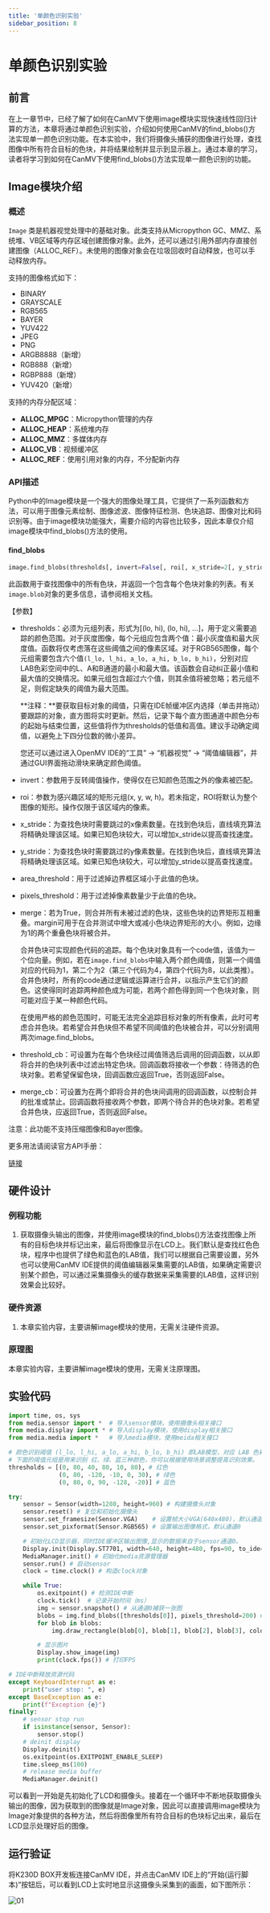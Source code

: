 ```yaml
---
title: '单颜色识别实验'
sidebar_position: 8
---
```


# 单颜色识别实验

## 前言

在上一章节中，已经了解了如何在CanMV下使用image模块实现快速线性回归计算的方法，本章将通过单颜色识别实验，介绍如何使用CanMV的find_blobs()方法实现单一颜色识别功能。在本实验中，我们将摄像头捕获的图像进行处理，查找图像中所有符合目标的色块，并将结果绘制并显示到显示器上。通过本章的学习，读者将学习到如何在CanMV下使用find_blobs()方法实现单一颜色识别的功能。

## Image模块介绍

### 概述

`Image` 类是机器视觉处理中的基础对象。此类支持从Micropython GC、MMZ、系统堆、VB区域等内存区域创建图像对象。此外，还可以通过引用外部内存直接创建图像（ALLOC_REF）。未使用的图像对象会在垃圾回收时自动释放，也可以手动释放内存。

支持的图像格式如下：

- BINARY
- GRAYSCALE
- RGB565
- BAYER
- YUV422
- JPEG
- PNG
- ARGB8888（新增）
- RGB888（新增）
- RGBP888（新增）
- YUV420（新增）

支持的内存分配区域：

- **ALLOC_MPGC**：Micropython管理的内存
- **ALLOC_HEAP**：系统堆内存
- **ALLOC_MMZ**：多媒体内存
- **ALLOC_VB**：视频缓冲区
- **ALLOC_REF**：使用引用对象的内存，不分配新内存

### API描述

‌Python中的Image模块是一个强大的图像处理工具，它提供了一系列函数和方法，可以用于图像元素绘制、图像滤波、图像特征检测、色块追踪、图像对比和码识别等。由于image模块功能强大，需要介绍的内容也比较多，因此本章仅介绍image模块中find_blobs()方法的使用。

#### find_blobs

```python
image.find_blobs(thresholds[, invert=False[, roi[, x_stride=2[, y_stride=1[, area_threshold=10[, pixels_threshold=10[, merge=False[, margin=0[, threshold_cb=None[, merge_cb=None]]]]]]]]]])
```

此函数用于查找图像中的所有色块，并返回一个包含每个色块对象的列表。有关`image.blob`对象的更多信息，请参阅相关文档。

【参数】

- thresholds：必须为元组列表，形式为[(lo, hi), (lo, hi), ...]，用于定义需要追踪的颜色范围。对于灰度图像，每个元组应包含两个值：最小灰度值和最大灰度值。函数将仅考虑落在这些阈值之间的像素区域。对于RGB565图像，每个元组需要包含六个值`(l_lo, l_hi, a_lo, a_hi, b_lo, b_hi)`，分别对应LAB色彩空间中的L、A和B通道的最小和最大值。该函数会自动纠正最小值和最大值的交换情况。如果元组包含超过六个值，则其余值将被忽略；若元组不足，则假定缺失的阈值为最大范围。

  **注释：**要获取目标对象的阈值，只需在IDE帧缓冲区内选择（单击并拖动）要跟踪的对象，直方图将实时更新。然后，记录下每个直方图通道中颜色分布的起始与结束位置，这些值将作为thresholds的低值和高值。建议手动确定阈值，以避免上下四分位数的微小差异。

  您还可以通过进入OpenMV IDE的“工具” -> “机器视觉” -> “阈值编辑器”，并通过GUI界面拖动滑块来确定颜色阈值。

- invert：参数用于反转阈值操作，使得仅在已知颜色范围之外的像素被匹配。

- roi：参数为感兴趣区域的矩形元组(x, y, w, h)。若未指定，ROI将默认为整个图像的矩形。操作仅限于该区域内的像素。

- x_stride：为查找色块时需要跳过的x像素数量。在找到色块后，直线填充算法将精确处理该区域。如果已知色块较大，可以增加x_stride以提高查找速度。

- y_stride：为查找色块时需要跳过的y像素数量。在找到色块后，直线填充算法将精确处理该区域。如果已知色块较大，可以增加y_stride以提高查找速度。

- area_threshold：用于过滤掉边界框区域小于此值的色块。

- pixels_threshold：用于过滤掉像素数量少于此值的色块。

- merge：若为True，则合并所有未被过滤的色块，这些色块的边界矩形互相重叠。margin可用于在合并测试中增大或减小色块边界矩形的大小。例如，边缘为1的两个重叠色块将被合并。

  合并色块可实现颜色代码的追踪。每个色块对象具有一个code值，该值为一个位向量。例如，若在`image.find_blobs`中输入两个颜色阈值，则第一个阈值对应的代码为1，第二个为2（第三个代码为4，第四个代码为8，以此类推）。合并色块时，所有的code通过逻辑或运算进行合并，以指示产生它们的颜色。这使得同时追踪两种颜色成为可能，若两个颜色得到同一个色块对象，则可能对应于某一种颜色代码。

  在使用严格的颜色范围时，可能无法完全追踪目标对象的所有像素，此时可考虑合并色块。若希望合并色块但不希望不同阈值的色块被合并，可以分别调用两次image.find_blobs。

- threshold_cb：可设置为在每个色块经过阈值筛选后调用的回调函数，以从即将合并的色块列表中过滤出特定色块。回调函数将接收一个参数：待筛选的色块对象。若希望保留色块，回调函数应返回True，否则返回False。

- merge_cb：可设置为在两个即将合并的色块间调用的回调函数，以控制合并的批准或禁止。回调函数将接收两个参数，即两个待合并的色块对象。若希望合并色块，应返回True，否则返回False。

注意：此功能不支持压缩图像和Bayer图像。

更多用法请阅读官方API手册：

[链接](https://www.kendryte.com/k230_canmv/zh/main/zh/api/openmv/image.html)

## 硬件设计

### 例程功能

1. 获取摄像头输出的图像，并使用image模块的find_blobs()方法查找图像上所有的目标色块并标记出来，最后将图像显示在LCD上。我们默认是查找红色色块，程序中也提供了绿色和蓝色的LAB值，我们可以根据自己需要设置，另外也可以使用CanMV IDE提供的阈值编辑器采集需要的LAB值，如果确定需要识别某个颜色，可以通过采集摄像头的缓存数据来采集需要的LAB值，这样识别效果会比较好。

### 硬件资源

1. 本章实验内容，主要讲解image模块的使用，无需关注硬件资源。


### 原理图

本章实验内容，主要讲解image模块的使用，无需关注原理图。

## 实验代码

``` python
import time, os, sys
from media.sensor import *  # 导入sensor模块，使用摄像头相关接口
from media.display import * # 导入display模块，使用display相关接口
from media.media import *   # 导入media模块，使用meida相关接口

# 颜色识别阈值 (l_lo, l_hi, a_lo, a_hi, b_lo, b_hi) 即LAB模型，对应 LAB 色彩空间中的 L、A 和 B 通道的最小和最大值
# 下面的阈值元组是用来识别 红、绿、蓝三种颜色，你可以根据使用场景调整提高识别效果。
thresholds = [(0, 80, 40, 80, 10, 80), # 红色
              (0, 80, -120, -10, 0, 30), # 绿色
              (0, 80, 0, 90, -128, -20)] # 蓝色

try:
    sensor = Sensor(width=1280, height=960) # 构建摄像头对象
    sensor.reset() # 复位和初始化摄像头
    sensor.set_framesize(Sensor.VGA)    # 设置帧大小VGA(640x480)，默认通道0
    sensor.set_pixformat(Sensor.RGB565) # 设置输出图像格式，默认通道0

    # 初始化LCD显示器，同时IDE缓冲区输出图像,显示的数据来自于sensor通道0。
    Display.init(Display.ST7701, width=640, height=480, fps=90, to_ide=True)
    MediaManager.init() # 初始化media资源管理器
    sensor.run() # 启动sensor
    clock = time.clock() # 构造clock对象

    while True:
        os.exitpoint() # 检测IDE中断
        clock.tick()  # 记录开始时间（ms）
        img = sensor.snapshot() # 从通道0捕获一张图
        blobs = img.find_blobs([thresholds[0]], pixels_threshold=200) # 0,1,2分别表示红，绿，蓝色。
        for blob in blobs:
            img.draw_rectangle(blob[0], blob[1], blob[2], blob[3], color=(255, 0, 0), thickness=4)

        # 显示图片
        Display.show_image(img)
        print(clock.fps()) # 打印FPS

# IDE中断释放资源代码
except KeyboardInterrupt as e:
    print("user stop: ", e)
except BaseException as e:
    print(f"Exception {e}")
finally:
    # sensor stop run
    if isinstance(sensor, Sensor):
        sensor.stop()
    # deinit display
    Display.deinit()
    os.exitpoint(os.EXITPOINT_ENABLE_SLEEP)
    time.sleep_ms(100)
    # release media buffer
    MediaManager.deinit()
```

可以看到一开始是先初始化了LCD和摄像头。接着在一个循环中不断地获取摄像头输出的图像，因为获取到的图像就是Image对象，因此可以直接调用image模块为Image对象提供的各种方法，然后将图像里所有符合目标的色块标记出来，最后在LCD显示处理好后的图像。

## 运行验证

将K230D BOX开发板连接CanMV IDE，并点击CanMV IDE上的“开始(运行脚本)”按钮后，可以看到LCD上实时地显示这摄像头采集到的画面，如下图所示：

![01](./img/15.png)

